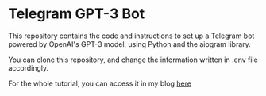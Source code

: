 # Telegram GPT-3 Bot
This repository contains the code and instructions to set up a Telegram bot powered by OpenAI's GPT-3 model, using Python and the aiogram library.

You can clone this repository, and change the information written in .env file accordingly.

For the whole tutorial, you can access it in my blog [here](https://medium.com/@rmcaduyac1_30165/how-to-create-a-telegram-bot-powered-by-gpt-3-in-windows-a-step-by-step-guide-e10d868c40f7)
